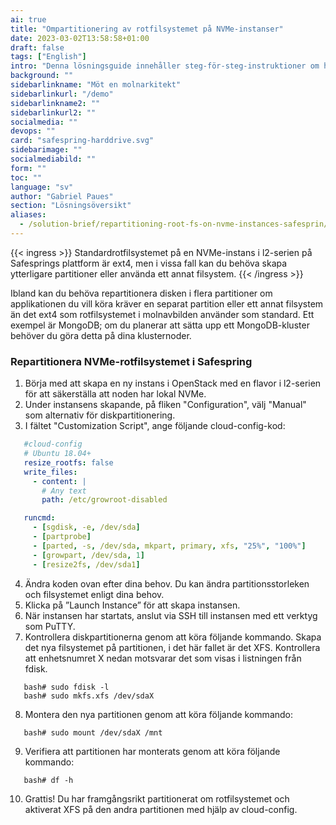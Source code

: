 ```yaml
---
ai: true
title: "Ompartitionering av rotfilsystemet på NVMe-instanser"
date: 2023-03-02T13:58:58+01:00
draft: false
tags: ["English"]
intro: "Denna lösningsguide innehåller steg-för-steg-instruktioner om hur du partitionerar om rotfilsystemet på en NVMe-instans i l2-serien på Safesprings plattform."
background: ""
sidebarlinkname: "Möt en molnarkitekt"
sidebarlinkurl: "/demo"
sidebarlinkname2: ""
sidebarlinkurl2: ""
socialmedia: ""
devops: ""
card: "safespring-harddrive.svg"
sidebarimage: ""
socialmediabild: ""
form: ""
toc: ""
language: "sv"
author: "Gabriel Paues"
section: "Lösningsöversikt"
aliases:
  - /solution-brief/repartitioning-root-fs-on-nvme-instances-safesprin/
---
```


{{< ingress >}}
Standardrotfilsystemet på en NVMe-instans i l2-serien på Safesprings plattform är ext4, men i vissa fall kan du behöva skapa ytterligare partitioner eller använda ett annat filsystem.
{{< /ingress >}}

Ibland kan du behöva repartitionera disken i flera partitioner om applikationen du vill köra kräver en separat partition eller ett annat filsystem än det ext4 som rotfilsystemet i molnavbilden använder som standard. Ett exempel är MongoDB; om du planerar att sätta upp ett MongoDB-kluster behöver du göra detta på dina klusternoder.

### Repartitionera NVMe-rotfilsystemet i Safespring

1. Börja med att skapa en ny instans i OpenStack med en flavor i l2-serien för att säkerställa att noden har lokal NVMe.
2. Under instansens skapande, på fliken "Configuration", välj "Manual" som alternativ för diskpartitionering.
3. I fältet "Customization Script", ange följande cloud-config-kod:   
```yaml
   #cloud-config
   # Ubuntu 18.04+
   resize_rootfs: false
   write_files:
     - content: |
       # Any text
       path: /etc/growroot-disabled

   runcmd:
     - [sgdisk, -e, /dev/sda]
     - [partprobe]
     - [parted, -s, /dev/sda, mkpart, primary, xfs, "25%", "100%"]
     - [growpart, /dev/sda, 1]
     - [resize2fs, /dev/sda1]
   ```
4. Ändra koden ovan efter dina behov. Du kan ändra partitionsstorleken och filsystemet enligt dina behov.
5. Klicka på ”Launch Instance” för att skapa instansen.
6. När instansen har startats, anslut via SSH till instansen med ett verktyg som PuTTY.
7. Kontrollera diskpartitionerna genom att köra följande kommando. Skapa det nya filsystemet på partitionen, i det här fallet är det XFS. Kontrollera att enhetsnumret X nedan motsvarar det som visas i listningen från fdisk.   
```shell
   bash# sudo fdisk -l
   bash# sudo mkfs.xfs /dev/sdaX
   ```
8. Montera den nya partitionen genom att köra följande kommando:   
```shell
   bash# sudo mount /dev/sdaX /mnt
   ```
9. Verifiera att partitionen har monterats genom att köra följande kommando:   
```shell
   bash# df -h
   ```
10. Grattis! Du har framgångsrikt partitionerat om rotfilsystemet och aktiverat XFS på den andra partitionen med hjälp av cloud-config.